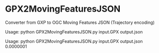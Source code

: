 # GPX2MovingFeaturesJSON
Converter from GXP to OGC Moving Features JSON (Trajectory encoding)

Usage: python GPX2MovingFeaturesJSON.py input.GPX output.json

Usage: python GPX2MovingFeaturesJSON.py input.GPX output.json 0.0000001
